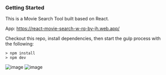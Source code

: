 ### Getting Started
This is a Movie Search Tool built based on React.

App: https://react-movie-search-w-rq-by-jh.web.app/

Checkout this repo, install dependencies, then start the gulp process with the following:
```
> npm install
> npm dev
```
![image](https://github.com/johnnyhsu1106/react-movie-search-with-react-query/assets/18588513/c9477177-39f2-4cc8-9c03-b8f51a52e7e0)
![image](https://github.com/johnnyhsu1106/react-movie-search-with-react-query/assets/18588513/8e7c865a-bb37-4f9e-b322-66d63271ce80)




